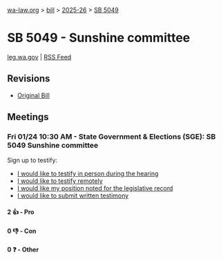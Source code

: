 [wa-law.org](/) > [bill](/bill/) > [2025-26](/bill/2025-26/) > [SB 5049](/bill/2025-26/sb/5049/)

# SB 5049 - Sunshine committee
[leg.wa.gov](https://app.leg.wa.gov/billsummary?BillNumber=5049&Year=2025&Initiative=false) | [RSS Feed](./rss.xml)

## Revisions
* [Original Bill](1/)

## Meetings
### Fri 01/24 10:30 AM - State Government & Elections (SGE): SB 5049 Sunshine committee
Sign up to testify:
* [I would like to testify in person during the hearing](https://app.leg.wa.gov/csi/Testifier/Add?chamber=House&mId=32483&aId=161569&caId=24814&tId=1)
* [I would like to testify remotely](https://app.leg.wa.gov/csi/Testifier/Add?chamber=House&mId=32483&aId=161569&caId=24814&tId=2)
* [I would like my position noted for the legislative record](https://app.leg.wa.gov/csi/Testifier/Add?chamber=House&mId=32483&aId=161569&caId=24814&tId=3)
* [I would like to submit written testimony](https://app.leg.wa.gov/csi/Testifier/Add?chamber=House&mId=32483&aId=161569&caId=24814&tId=4)

#### 2 👍 - Pro

#### 0 👎 - Con

#### 0 ❓ - Other
